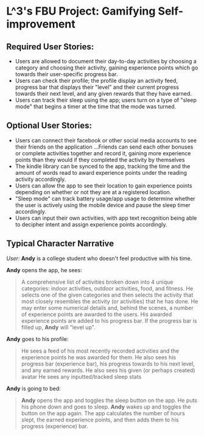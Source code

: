 # L^3's FBU Project: Gamifying Self-improvement

## Required User Stories:
- Users are allowed to document their day-to-day activities by choosing a category and choosing their activity, gaining experience points which go towards their user-specific progress bar.
- Users can check their profile; the profile display an activity feed, progress bar that displays their "level" and their current progress towards their next level, and any given rewards that they have earned.
- Users can track their sleep using the app; users turn on a type of "sleep mode" that begins a timer at the time that the mode was turned.

## Optional User Stories:
- Users can connect their facebook or other social media accounts to see their friends on the application
...Friends can send each other bonuses or complete activities together and record it, gaining more experience points than they would if they completed the activity by themselves
- The kindle library can be synced to the app, tracking the time and the amount of words read to award experience points under the reading activity accordingly.
- Users can allow the app to see their location to gain experience points depending on whether or not they are at a registered location.
- "Sleep mode" can track battery usage/app usage to determine whether the user is actively using the mobile device and pause the sleep timer accordingly.
- Users can input their own activities, with app text recognition being able to decipher intent and assign experience points accordingly.

## Typical Character Narrative
*User:* **Andy** is a college student who doesn't feel productive with his time.

**Andy** opens the app, he sees:
> A comprehensive list of activities broken down into 4 unique categories: indoor activities, outdoor activities, food, and fitness.
> He selects one of the given categories and then selects the activity that most closely resembles the activity (or activities) that he has done.
> He may enter some numerical details and, behind the scenes, a number of experience points are awarded to the users.
> His awarded experience points are added to his progress bar. If the progress bar is filled up, **Andy** will "level up".

**Andy** goes to his profile:
> He sees a feed of his most recently recorded activities and the experience points he was awarded for them.
> He also sees his progress bar (experience bar), his progress towards to his next level, and any earned rewards.
> He also sees his given (or perhaps created) avatar
> He sees any inputted/tracked sleep stats

**Andy** is going to bed:
> **Andy** opens the app and toggles the sleep button on the app.
> He puts his phone down and goes to sleep.
> **Andy** wakes up and toggles the button on the app again.
> The app calculates the number of hours slept, the earned experience points, and then adds them to his progress (experience) bar.

